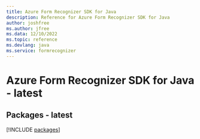 ```yaml
---
title: Azure Form Recognizer SDK for Java
description: Reference for Azure Form Recognizer SDK for Java
author: joshfree
ms.author: jfree
ms.data: 12/10/2022
ms.topic: reference
ms.devlang: java
ms.service: formrecognizer
---
```

# Azure Form Recognizer SDK for Java - latest
## Packages - latest
[!INCLUDE [packages](form-recognizer-index.md)]